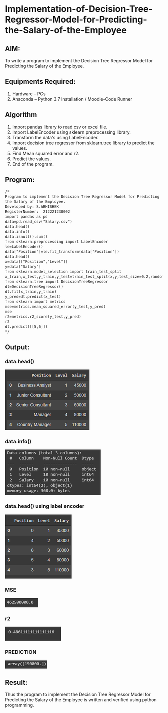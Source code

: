 # Implementation-of-Decision-Tree-Regressor-Model-for-Predicting-the-Salary-of-the-Employee

## AIM:
To write a program to implement the Decision Tree Regressor Model for Predicting the Salary of the Employee.

## Equipments Required:
1. Hardware – PCs
2. Anaconda – Python 3.7 Installation / Moodle-Code Runner

## Algorithm
1. Import pandas library to read csv or excel file.
2. Import LabelEncoder using sklearn.preprocessing library.
3. Transform the data's using LabelEncoder.
4. Import decision tree regressor from sklearn.tree library to predict the values.
5. Find Mean squared error and r2.
6. Predict the values.
7. End of the program.

## Program:
```
/*
Program to implement the Decision Tree Regressor Model for Predicting the Salary of the Employee.
Developed by: S.ABHISHEK
RegisterNumber:  212221230002
import pandas as pd
data=pd.read_csv("Salary.csv")
data.head()
data.info()
data.isnull().sum()
from sklearn.preprocessing import LabelEncoder
le=LabelEncoder()
data["Position"]=le.fit_transform(data["Position"])
data.head()
x=data[["Position","Level"]]
y=data["Salary"]
from sklearn.model_selection import train_test_split
x_train,x_test,y_train,y_test=train_test_split(x,y,test_size=0.2,random_state=2)
from sklearn.tree import DecisionTreeRegressor
dt=DecisionTreeRegressor()
dt.fit(x_train,y_train)
y_pred=dt.predict(x_test)
from sklearn import metrics
mse=metrics.mean_squared_error(y_test,y_pred)
mse
r2=metrics.r2_score(y_test,y_pred)
r2
dt.predict([[5,6]])
*/
```

## Output:
### data.head()
![dh](dh.png)

### data.info()
![dh](di.png)

### data.head() using label encoder
![dh](dhl.png)

### MSE
![dh](mse.png)

### r2
![dh](r2.png)

### PREDICTION
![dh](final.png)


## Result:
Thus the program to implement the Decision Tree Regressor Model for Predicting the Salary of the Employee is written and verified using python programming.
